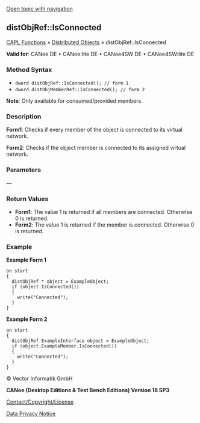 [Open topic with navigation](../../../../../CANoeDEFamily.htm#Topics/CAPLFunctions/DistributedObjects/Methods/CAPLfunctiondistObjRefIsConnected.md)

## distObjRef::IsConnected

[CAPL Functions](../../CAPLfunctions.md) » [Distributed Objects](../CAPLfunctionsDOOverview.md) » distObjRef::IsConnected

**Valid for**: CANoe DE • CANoe:lite DE • CANoe4SW DE • CANoe4SW:lite DE

### Method Syntax

- `dword distObjRef::IsConnected(); // form 1`
- `dword distObjMemberRef::IsConnected(); // form 2`

**Note**: Only available for consumed/provided members.

### Description

**Form1**: Checks if every member of the object is connected to its virtual network.

**Form2**: Checks if the object member is connected to its assigned virtual network.

### Parameters

—

### Return Values

- **Form1**: The value 1 is returned if all members are connected. Otherwise 0 is returned.
- **Form2**: The value 1 is returned if the member is connected. Otherwise 0 is returned.

### Example

**Example Form 1**

```plaintext
on start
{
  distObjRef * object = ExampleObject;
  if (object.IsConnected())
  {
    write("Connected");
  }
}
```

**Example Form 2**

```plaintext
on start
{
  distObjRef ExampleInterface object = ExampleObject;
  if (object.ExampleMember.IsConnected())
  {
    write("Connected");
  }
}
```

© Vector Informatik GmbH

**CANoe (Desktop Editions & Test Bench Editions) Version 18 SP3**

[Contact/Copyright/License](../../../Shared/ContactCopyrightLicense.md)

[Data Privacy Notice](https://www.vector.com/int/en/company/get-info/privacy-policy/)